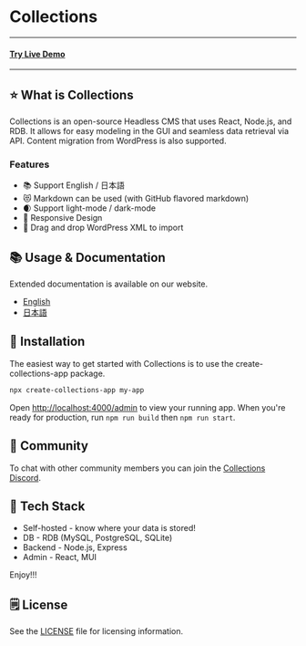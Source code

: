 # Collections

<hr/>
<h4>
<a target="_blank" href="https://demo.superfastcms.com/admin/" rel="dofollow"><strong>Try Live Demo</strong></a>
</h4>
<hr/>

## ⭐ What is Collections

Collections is an open-source Headless CMS that uses React, Node.js, and RDB. It allows for easy modeling in the GUI and seamless data retrieval via API. Content migration from WordPress is also supported.

### Features

- 📚 Support English / 日本語
- 😻 Markdown can be used (with GitHub flavored markdown)
- 🌒 Support light-mode / dark-mode
- 📱 Responsive Design
- 🔀 Drag and drop WordPress XML to import

## 📚 Usage & Documentation

Extended documentation is available on our website.

- [English](https://collections.dev)
- [日本語](https://collections.dev/ja)

## 🚀 Installation

The easiest way to get started with Collections is to use the create-collections-app package.

```sh
npx create-collections-app my-app
```

Open [http://localhost:4000/admin](http://localhost:4000/admin) to view your running app.
When you're ready for production, run `npm run build` then `npm run start`.

## 💬 Community

To chat with other community members you can join the [Collections Discord](https://discord.gg/a6FYDkV3Vk).

## 💚 Tech Stack

- Self-hosted - know where your data is stored!
- DB - RDB (MySQL, PostgreSQL, SQLite)
- Backend - Node.js, Express
- Admin - React, MUI

Enjoy!!!

## 🗒️ License

See the [LICENSE](https://github.com/collectionscms/collections/blob/main/LICENSE) file for licensing information.
